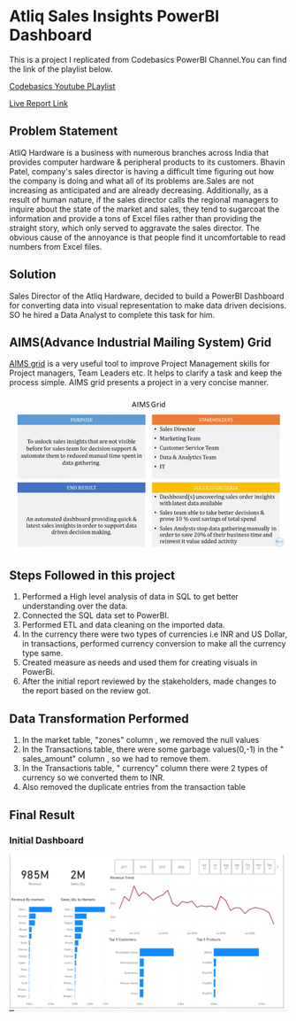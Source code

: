 # Atliq Sales Insights PowerBI Dashboard

This is a project I replicated from Codebasics PowerBI Channel.You can find the link of the playlist below.

[Codebasics Youtube PLaylist](https://www.youtube.com/playlist?list=PLeo1K3hjS3uva8pk1FI3iK9kCOKQdz1I9)

[Live Report Link]()


## Problem Statement
AtliQ Hardware is a business with numerous branches across India that provides computer hardware & peripheral products to its customers. Bhavin Patel, company's sales director is having a difficult time figuring out how the company is doing and what all of its problems are.Sales are not increasing as anticipated and are already decreasing. Additionally, as a result of human nature, if the sales director calls the regional managers to inquire about the state of the market and sales, they tend to sugarcoat the information and provide a tons of Excel files rather than providing the straight story, which only served to aggravate the sales director.
The obvious cause of the annoyance is that people find it uncomfortable to read numbers from Excel files.


## Solution
Sales Director of the Atliq Hardware, decided to build a PowerBI Dashboard for converting data into visual representation  to make data driven decisions. SO he hired a Data Analyst to complete this task for him.

## AIMS(Advance Industrial Mailing System) Grid
[AIMS grid](https://www.linkedin.com/pulse/aims-grid-bulls-eye-project-management-tool-data-analysts-ramesh/) is a very useful tool to improve Project Management skills for Project managers, Team Leaders etc. It helps to clarify a task and keep the process simple. AIMS grid presents a project in a very concise manner.

![Alt text](https://github.com/sassykrishna-049/Atliq_sales_insights_powerbi/blob/main/Dataset/AIMS.jpg)

## Steps Followed in this project

1. Performed a High level analysis of data in SQL to get better understanding over the data.
2. Connected the SQL data set to PowerBI.
3. Performed ETL and data cleaning on the imported data.
4. In the currency there were two types of currencies i.e INR and US Dollar, in transactions, performed currency conversion to make all the currency type same.
5. Created measure as needs and used them for creating visuals in PowerBi.
6. After the initial report reviewed by the stakeholders, made changes to the report based on the review got.

## Data Transformation Performed
1. In the market table, "zones" column , we removed the null values
2. In the Transactions table, there were some garbage values(0,-1) in the " sales_amount" column , so we had to remove them.
3. In the Transactions table, " currency" column there were 2 types of currency so we converted them to INR.
4. Also removed the duplicate entries from the transaction table

## Final Result 

### Initial Dashboard
![Alt text](https://github.com/sassykrishna-049/Atliq_sales_insights_powerbi/blob/main/Dataset/Initial%20SS.png)





